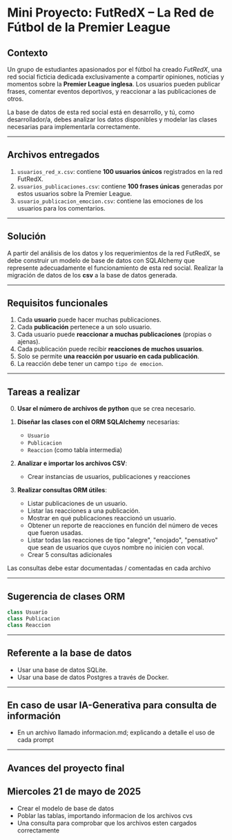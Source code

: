 
# Mini Proyecto: FutRedX – La Red de Fútbol de la Premier League

## Contexto

Un grupo de estudiantes apasionados por el fútbol ha creado *FutRedX*, una red social ficticia dedicada exclusivamente a compartir opiniones, noticias y momentos sobre la **Premier League inglesa**. Los usuarios pueden publicar frases, comentar eventos deportivos, y reaccionar a las publicaciones de otros.

La base de datos de esta red social está en desarrollo, y tú, como desarrollador/a, debes analizar los datos disponibles y modelar las clases necesarias para implementarla correctamente.

---

## Archivos entregados

1. `usuarios_red_x.csv`: contiene **100 usuarios únicos** registrados en la red FutRedX.
2. `usuarios_publicaciones.csv`: contiene **100 frases únicas** generadas por estos usuarios sobre la Premier League.
3. `usuario_publicacion_emocion.csv`: contiene las emociones de los usuarios para los comentarios.

---

## Solución

A partir del análisis de los datos y los requerimientos de la red FutRedX, se debe construir un modelo de base de datos con SQLAlchemy que represente adecuadamente el funcionamiento de esta red social. Realizar la migración de datos de los **csv** a la base de datos generada.

---

## Requisitos funcionales

1. Cada **usuario** puede hacer muchas publicaciones.
2. Cada **publicación** pertenece a un solo usuario.
3. Cada usuario puede **reaccionar a muchas publicaciones** (propias o ajenas).
4. Cada publicación puede recibir **reacciones de muchos usuarios**.
5. Solo se permite **una reacción por usuario en cada publicación**.
6. La reacción debe tener un campo `tipo de emocion`.

---

## Tareas a realizar
0. **Usar el número de archivos de python** que se crea necesario.

1. **Diseñar las clases con el ORM SQLAlchemy** necesarias:
   - `Usuario`
   - `Publicacion`
   - `Reaccion` (como tabla intermedia)

2. **Analizar e importar los archivos CSV**:
   - Crear instancias de usuarios, publicaciones y reacciones

3. **Realizar consultas ORM útiles**:
   - Listar publicaciones de un usuario.
   - Listar las reacciones a una publicación.
   - Mostrar en qué publicaciones reaccionó un usuario.
   - Obtener un reporte de reacciones en función del número de veces que fueron usadas.
   - Listar todas las reacciones de tipo "alegre", "enojado", "pensativo" que sean de usuarios que cuyos nombre no inicien con vocal.
   - Crear 5 consultas adicionales

Las consultas debe estar documentadas / comentadas en cada archivo

---

## Sugerencia de clases ORM

```python
class Usuario
class Publicacion
class Reaccion
```

---

## Referente a la base de datos

- Usar una base de datos SQLite.
- Usar una base de datos Postgres a través de Docker.
---

## En caso de usar IA-Generativa para consulta de información

- En un archivo llamado informacion.md; explicando a detalle el uso de cada prompt


---
## Avances del proyecto final
## Miercoles 21 de mayo de 2025

- Crear el modelo de base de datos
- Poblar las tablas, importando informacion de los archivos cvs
- Una consulta para comprobar que los archivos esten cargados correctamente
